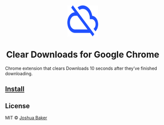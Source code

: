 <p align="center"><img src="logo.svg" width="100" height="100" alt="Postmark icon"></p>

<h1 align="center">Clear Downloads for Google Chrome</h1>

Chrome extension that clears Downloads 10 seconds after they’ve finished downloading.

## [Install](https://joshuabaker.com/)

## License

MIT © [Joshua Baker](https://joshuabaker.com/)
